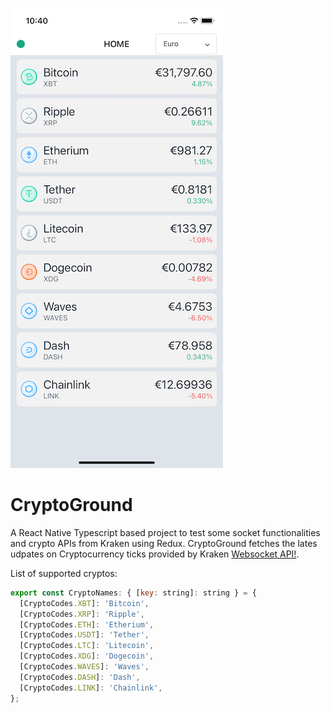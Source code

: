 ![GitHub Logo](/screenshot.png)

# CryptoGround
A React Native Typescript based project to test some socket functionalities and crypto APIs from Kraken using Redux.
CryptoGround fetches the lates udpates on Cryptocurrency ticks provided by Kraken [Websocket API!](https://docs.kraken.com/websockets/).

List of supported cryptos:
```javascript
export const CryptoNames: { [key: string]: string } = {
  [CryptoCodes.XBT]: 'Bitcoin',
  [CryptoCodes.XRP]: 'Ripple',
  [CryptoCodes.ETH]: 'Etherium',
  [CryptoCodes.USDT]: 'Tether',
  [CryptoCodes.LTC]: 'Litecoin',
  [CryptoCodes.XDG]: 'Dogecoin',
  [CryptoCodes.WAVES]: 'Waves',
  [CryptoCodes.DASH]: 'Dash',
  [CryptoCodes.LINK]: 'Chainlink',
};
```
